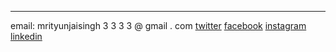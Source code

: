 
---

email: mrityunjaisingh 3 3 3 3 @ gmail . com
[twitter](https://twitter.com)
[facebook](https://www.facebook.com/profile.php?id=10003439148276)
[instagram](https://www.instagram.com/mrityunjai99)
[linkedin](https://www.linkedin.com/in/mrityunjai-singh-301019195/)

